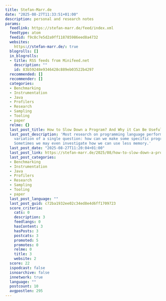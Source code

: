 ```yaml
---
title: Stefan-Marr.de
date: "2025-08-27T11:33:51+01:00"
description: personal and research notes
params:
  feedlink: https://stefan-marr.de/feed/index.xml
  feedtype: atom
  feedid: f9c8c7e5d2a9ff118785986eed8a4732
  websites:
    https://stefan-marr.de/: true
  blogrolls: []
  in_blogrolls:
  - title: RSS feeds from Minifeed.net
    description: ""
    id: 83b59248e9346428c889eb03522b4297
  recommended: []
  recommender: []
  categories:
  - Benchmarking
  - Instrumentation
  - Java
  - Profilers
  - Research
  - Sampling
  - Tooling
  - paper
  relme: {}
  last_post_title: How to Slow Down a Program? And Why it Can Be Useful.
  last_post_description: 'Most research on programming language performance asks a
    variation of a single question: how can we make some specific program faster?
    Sometimes we may even investigate how we can use less memory.'
  last_post_date: "2025-08-27T11:20:04+01:00"
  last_post_link: https://stefan-marr.de/2025/08/how-to-slow-down-a-program/
  last_post_categories:
  - Benchmarking
  - Instrumentation
  - Java
  - Profilers
  - Research
  - Sampling
  - Tooling
  - paper
  last_post_language: ""
  last_post_guid: c72ba1932ee02c34ed8e4d6ff1709723
  score_criteria:
    cats: 0
    description: 3
    feedlangs: 0
    hasContent: 3
    hasPosts: 3
    postcats: 3
    promoted: 5
    promotes: 0
    relme: 0
    title: 3
    website: 2
  score: 22
  ispodcast: false
  isnoarchive: false
  innetwork: true
  language: ""
  postcount: 10
  avgpostlen: 295
---
```

